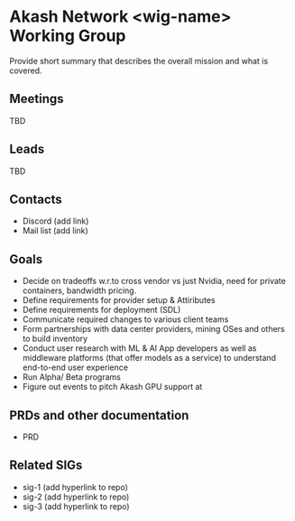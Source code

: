# Akash Network \<wig-name> Working Group

Provide short summary that describes the overall mission and what is covered.

## Meetings

TBD

## Leads

TBD

## Contacts

- Discord (add link)
- Mail list (add link)

## Goals

- Decide on tradeoffs w.r.to cross vendor vs just Nvidia, need for private containers, bandwidth pricing.
- Define requirements for provider setup & Attiributes
- Define requirements for deployment (SDL)
- Communicate required changes to various client teams
- Form partnerships with data center providers, mining OSes and others to build inventory
- Conduct user research with ML & AI App developers as well as middleware platforms (that offer models as a service) to understand end-to-end user experience 
- Run Alpha/ Beta programs
- Figure out events to pitch Akash GPU support at


## PRDs and other documentation
- PRD

## Related SIGs

- sig-1 (add hyperlink to repo)
- sig-2 (add hyperlink to repo)
- sig-3 (add hyperlink to repo)